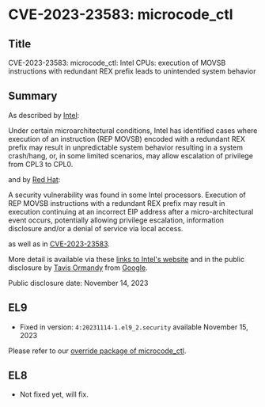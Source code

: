 # CVE-2023-23583: microcode_ctl

## Title

CVE-2023-23583: microcode_ctl: Intel CPUs: execution of MOVSB instructions with redundant REX prefix leads to unintended system behavior

## Summary

As described by [Intel](https://www.openwall.com/lists/oss-security/2023/11/14/4):

Under certain microarchitectural conditions, Intel has identified cases where execution of an instruction (REP MOVSB) encoded with a redundant REX prefix may result in unpredictable system behavior resulting in a system crash/hang, or, in some limited scenarios, may allow escalation of privilege from CPL3 to CPL0.

and by [Red Hat](https://access.redhat.com/security/cve/CVE-2023-23583):

A security vulnerability was found in some Intel processors. Execution of REP MOVSB instructions with a redundant REX prefix may result in execution continuing at an incorrect EIP address after a micro-architectural event occurs, potentially allowing privilege escalation, information disclosure and/or a denial of service via local access.

as well as in [CVE-2023-23583](https://www.cve.org/CVERecord?id=CVE-2023-23583).

More detail is available via these [links to Intel's website](https://www.openwall.com/lists/oss-security/2023/11/14/7) and in the public disclosure by [Tavis Ormandy](https://lock.cmpxchg8b.com/reptar.html) from [Google](https://cloud.google.com/blog/products/identity-security/google-researchers-discover-reptar-a-new-cpu-vulnerability).

Public disclosure date: November 14, 2023

## EL9

- Fixed in version: `4:20231114-1.el9_2.security` available November 15, 2023

Please refer to our [override package of microcode_ctl](/packages/microcode_ctl.md).

## EL8

- Not fixed yet, will fix.
